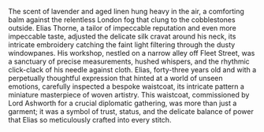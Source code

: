 The scent of lavender and aged linen hung heavy in the air, a comforting balm against the relentless London fog that clung to the cobblestones outside.  Elias Thorne, a tailor of impeccable reputation and even more impeccable taste, adjusted the delicate silk cravat around his neck, its intricate embroidery catching the faint light filtering through the dusty windowpanes.  His workshop, nestled on a narrow alley off Fleet Street, was a sanctuary of precise measurements, hushed whispers, and the rhythmic click-clack of his needle against cloth.  Elias, forty-three years old and with a perpetually thoughtful expression that hinted at a world of unseen emotions, carefully inspected a bespoke waistcoat, its intricate pattern a miniature masterpiece of woven artistry.  This waistcoat, commissioned by Lord Ashworth for a crucial diplomatic gathering, was more than just a garment; it was a symbol of trust, status, and the delicate balance of power that Elias so meticulously crafted into every stitch.
